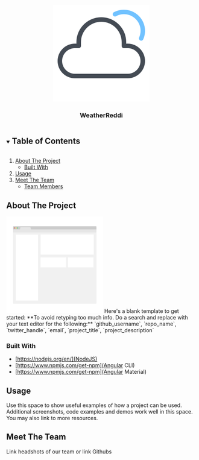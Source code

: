 <!--
*** Thanks for checking out the Best-README-Template. If you have a suggestion
*** that would make this better, please fork the repo and create a pull request
*** or simply open an issue with the tag "enhancement".
*** Thanks again! Now go create something AMAZING! :D
***
***
***
*** To avoid retyping too much info. Do a search and replace for the following:
*** github_username, repo_name, twitter_handle, email, project_title, project_description
-->



<!-- PROJECT SHIELDS -->
<!--
*** I'm using markdown "reference style" links for readability.
*** Reference links are enclosed in brackets [ ] instead of parentheses ( ).
*** See the bottom of this document for the declaration of the reference variables
*** for contributors-url, forks-url, etc. This is an optional, concise syntax you may use.
*** https://www.markdownguide.org/basic-syntax/#reference-style-links
-->



<!-- PROJECT LOGO -->
<br />
<p align="center">
  <a href="https://github.com/Jake021/WeatherReddi">
    <img src="WeatherReddi.png" alt="Logo" width="256" height="256">
  </a>

  <h3 align="center">WeatherReddi</h3>
</p>



<!-- TABLE OF CONTENTS -->
<details open="open">
  <summary><h2 style="display: inline-block">Table of Contents</h2></summary>
  <ol>
    <li>
      <a href="#about-the-project">About The Project</a>
      <ul>
        <li><a href="#built-with">Built With</a></li>
      </ul>
    </li>
    <li><a href="#usage">Usage</a></li>
    <li>
    	<a href="#acknowledgements">Meet The Team</a>
      <ul>
        <li><a href="#built-with">Team Members</a></li>
      </ul>
    </li>
  </ol>
</details>



<!-- ABOUT THE PROJECT -->
## About The Project

<img src="ApplicationOverview.png" alt="Logo" width="256" height="256">
<!-- Here is where we would add more information regarding the product.-->
Here's a blank template to get started:
**To avoid retyping too much info. Do a search and replace with your text editor for the following:**
`github_username`, `repo_name`, `twitter_handle`, `email`, `project_title`, `project_description`


### Built With

* [https://nodejs.org/en/](NodeJS)
* [https://www.npmjs.com/get-npm](Angular CLI)
* [https://www.npmjs.com/get-npm](Angular Material)


<!-- USAGE EXAMPLES -->
## Usage

Use this space to show useful examples of how a project can be used. Additional screenshots, code examples and demos work well in this space. You may also link to more resources.


<!-- Meet The Team -->
## Meet The Team

Link headshots of our team or link Githubs 
